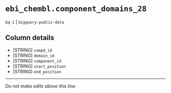 # `ebi_chembl.component_domains_28`
`bq-1` | `bigquery-public-data`

## Column details
* [STRING]    `compd_id`
* [STRING]    `domain_id`
* [STRING]    `component_id`
* [STRING]    `start_position`
* [STRING]    `end_position`

-------------------------------------------------------------------------------
*Do not make edits above this line.*
